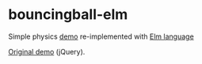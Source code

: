 # bouncingball-elm
Simple physics [demo](http://hypnosphi.github.io/bouncingball-elm/) re-implemented with [Elm language](http://elm-lang.org/)

[Original demo](http://cssdeck.com/labs/full/i35mhl1k) (jQuery).

